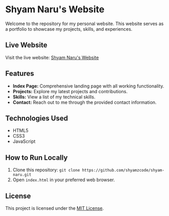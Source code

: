 # Shyam Naru's Website

Welcome to the repository for my personal website. This website serves as a portfolio to showcase my projects, skills, and experiences.

## Live Website

Visit the live website: [Shyam Naru's Website](https://shyamnaru.com)

## Features

- **Index Page:** Comprehensive landing page with all working functionality.
- **Projects:** Explore my latest projects and contributions.
- **Skills:** View a list of my technical skills.
- **Contact:** Reach out to me through the provided contact information.

## Technologies Used

- HTML5
- CSS3
- JavaScript

## How to Run Locally

1. Clone this repository: `git clone https://github.com/shyamzcode/shyam-naru.git`
2. Open `index.html` in your preferred web browser.

## License

This project is licensed under the [MIT License](LICENSE).
